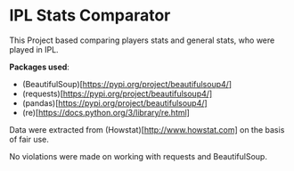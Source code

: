 # IPL Stats Comparator
This Project based comparing players stats and general stats, who were played in IPL. 

**Packages used**:
* (BeautifulSoup)[https://pypi.org/project/beautifulsoup4/]
* (requests)[https://pypi.org/project/beautifulsoup4/]
* (pandas)[https://pypi.org/project/beautifulsoup4/]
* (re)[https://docs.python.org/3/library/re.html]

Data were extracted from (Howstat)[http://www.howstat.com] on the basis of fair use.
 
No violations were made on working with requests and BeautifulSoup.